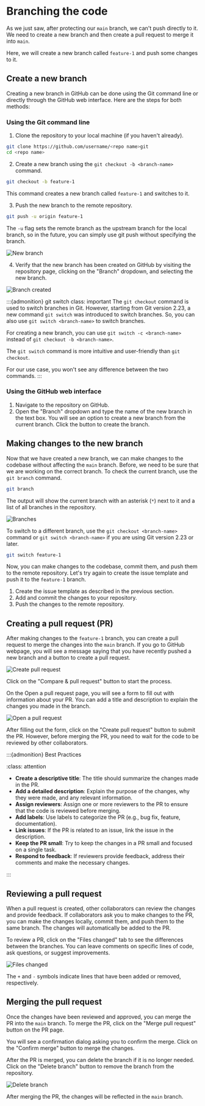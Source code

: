 # Branching the code

As we just saw, after protecting our `main` branch, we can't push directly to it.
We need to create a new branch and then create a pull request to merge it into `main`.

Here, we will create a new branch called `feature-1` and push some changes to it.

## Create a new branch

Creating a new branch in GitHub can be done using the Git command line or
directly through the GitHub web interface. Here are the steps for both methods:

### Using the Git command line

1. Clone the repository to your local machine (if you haven't already).
```bash
git clone https://github.com/username/<repo name>git
cd <repo name>
```

2. Create a new branch using the `git checkout -b <branch-name>` command.
```bash
git checkout -b feature-1
```
This command creates a new branch called `feature-1` and switches to it.

3. Push the new branch to the remote repository.
```bash
git push -u origin feature-1
```
The `-u` flag sets the remote branch as the upstream branch for the local branch,
so in the future, you can simply use git push without specifying the branch.

![New branch](../figures/new-branch.png)

4. Verify that the new branch has been created on GitHub by visiting the repository page,
clicking on the "Branch" dropdown, and selecting the new branch.

![Branch created](../figures/branch-created.png)

:::{admonition} git switch
class: important
The `git checkout` command is used to switch branches in Git.
However, starting from Git version 2.23, a new command `git switch` was introduced to switch branches.
So, you can also use `git switch <branch-name>` to switch branches.

For creating a new branch, you can use `git switch -c <branch-name>` instead of `git checkout -b <branch-name>`.

The `git switch` command is more intuitive and user-friendly than `git checkout`.

For our use case, you won't see any difference between the two commands.
:::

### Using the GitHub web interface

1. Navigate to the repository on GitHub.
2. Open the "Branch" dropdown and type the name of the new branch in the text box.
You will see an option to create a new branch from the current branch.
 Click the button to create the branch.

## Making changes to the new branch

Now that we have created a new branch, we can make changes to the codebase without affecting the `main` branch.
Before, we need to be sure that we are working on the correct branch.
To check the current branch, use the `git branch` command.

```bash
git branch
```

The output will show the current branch with an asterisk (`*`) next to it and a list
of all branches in the repository.

![Branches](../figures/branches.png)

To switch to a different branch, use the `git checkout <branch-name>` command
or `git switch <branch-name>` if you are using Git version 2.23 or later.

```bash 
git switch feature-1
```

Now, you can make changes to the codebase, commit them, and push them to the remote repository.
Let's try again to create the issue template and push it to the `feature-1` branch.

1. Create the issue template as described in the previous section.
2. Add and commit the changes to your repository.
3. Push the changes to the remote repository.


## Creating a pull request (PR)

After making changes to the `feature-1` branch, you can create a pull request to merge the changes into the `main` branch.
If you go to GitHub webpage, you will see a message saying that you have recently pushed a new branch and a button to create a pull request.

![Create pull request](../figures/create-pull-request.png)

Click on the "Compare & pull request" button to start the process.

On the Open a pull request page, you will see a form to fill out with information about your PR.
You can add a title and description to explain the changes you made in the branch.

![Open a pull request](../figures/open-pull-request.png)

After filling out the form, click on the "Create pull request" button to submit the PR.
However, before merging the PR, you need to wait for the code to be reviewed by other collaborators.

:::{admonition} Best Practices

:class: attention

* **Create a descriptive title**: The title should summarize the changes made in the PR.
* **Add a detailed description**: Explain the purpose of the changes, why they were made, and any relevant information.
* **Assign reviewers**: Assign one or more reviewers to the PR to ensure that the code is reviewed before merging.
* **Add labels**: Use labels to categorize the PR (e.g., bug fix, feature, documentation).
* **Link issues**: If the PR is related to an issue, link the issue in the description.
* **Keep the PR small**: Try to keep the changes in a PR small and focused on a single task.
* **Respond to feedback**: If reviewers provide feedback, address their comments and make the necessary changes.

:::

## Reviewing a pull request

When a pull request is created, other collaborators can review the changes and provide feedback.
If collaborators ask you to make changes to the PR, you can make the changes locally, commit them, and push them to the same branch.
The changes will automatically be added to the PR.

To review a PR, click on the "Files changed" tab to see the differences between the branches.
You can leave comments on specific lines of code, ask questions, or suggest improvements.

![Files changed](../figures/files-changed.png)

The `+` and `-` symbols indicate lines that have been added or removed, respectively.

## Merging the pull request

Once the changes have been reviewed and approved, you can merge the PR into the `main` branch.
To merge the PR, click on the "Merge pull request" button on the PR page.

You will see a confirmation dialog asking you to confirm the merge.
Click on the "Confirm merge" button to merge the changes.

After the PR is merged, you can delete the branch if it is no longer needed.
Click on the "Delete branch" button to remove the branch from the repository.

![Delete branch](../figures/delete-branch.png)

After merging the PR, the changes will be reflected in the `main` branch.